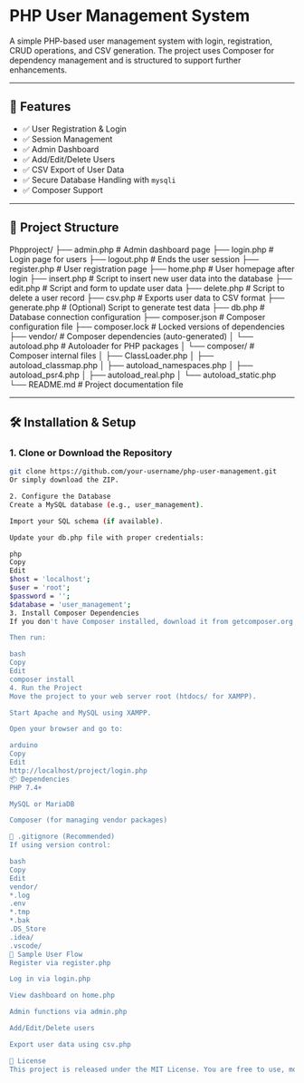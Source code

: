 # PHP User Management System

A simple PHP-based user management system with login, registration, CRUD operations, and CSV generation. The project uses Composer for dependency management and is structured to support further enhancements.

---

## 🚀 Features

- ✅ User Registration & Login
- ✅ Session Management
- ✅ Admin Dashboard
- ✅ Add/Edit/Delete Users
- ✅ CSV Export of User Data
- ✅ Secure Database Handling with `mysqli`
- ✅ Composer Support

---

## 📁 Project Structure

Phpproject/
├── admin.php           # Admin dashboard page
├── login.php           # Login page for users
├── logout.php          # Ends the user session
├── register.php        # User registration page
├── home.php            # User homepage after login
├── insert.php          # Script to insert new user data into the database
├── edit.php            # Script and form to update user data
├── delete.php          # Script to delete a user record
├── csv.php             # Exports user data to CSV format
├── generate.php        # (Optional) Script to generate test data
├── db.php              # Database connection configuration
├── composer.json       # Composer configuration file
├── composer.lock       # Locked versions of dependencies
├── vendor/             # Composer dependencies (auto-generated)
│   └── autoload.php    # Autoloader for PHP packages
│   └── composer/       # Composer internal files
│       ├── ClassLoader.php
│       ├── autoload_classmap.php
│       ├── autoload_namespaces.php
│       ├── autoload_psr4.php
│       ├── autoload_real.php
│       └── autoload_static.php
└── README.md           # Project documentation file

---

## 🛠️ Installation & Setup

### 1. Clone or Download the Repository

```bash
git clone https://github.com/your-username/php-user-management.git
Or simply download the ZIP.

2. Configure the Database
Create a MySQL database (e.g., user_management).

Import your SQL schema (if available).

Update your db.php file with proper credentials:

php
Copy
Edit
$host = 'localhost';
$user = 'root';
$password = '';
$database = 'user_management';
3. Install Composer Dependencies
If you don't have Composer installed, download it from getcomposer.org.

Then run:

bash
Copy
Edit
composer install
4. Run the Project
Move the project to your web server root (htdocs/ for XAMPP).

Start Apache and MySQL using XAMPP.

Open your browser and go to:

arduino
Copy
Edit
http://localhost/project/login.php
📦 Dependencies
PHP 7.4+

MySQL or MariaDB

Composer (for managing vendor packages)

📄 .gitignore (Recommended)
If using version control:

bash
Copy
Edit
vendor/
*.log
.env
*.tmp
*.bak
.DS_Store
.idea/
.vscode/
🧪 Sample User Flow
Register via register.php

Log in via login.php

View dashboard on home.php

Admin functions via admin.php

Add/Edit/Delete users

Export user data using csv.php

📝 License
This project is released under the MIT License. You are free to use, modify, and distribute it.







